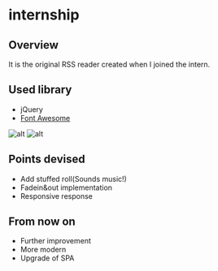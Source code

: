 # internship
## Overview
It is the original RSS reader created when I joined the intern.
## Used library

- jQuery
- [Font Awesome](https://fontawesome.com)

![alt](http://3.bp.blogspot.com/-L0lal12jkwU/VYjurU-Mo1I/AAAAAAAAEwQ/NaJi3tVDDhk/s640/jquery_logo.png)
![alt](https://fontawesome.com/images/open-graph.png)
## Points devised

- Add stuffed roll(Sounds music!)
- Fadein&out implementation
- Responsive response

## From now on

- Further improvement
- More modern
- Upgrade of SPA
